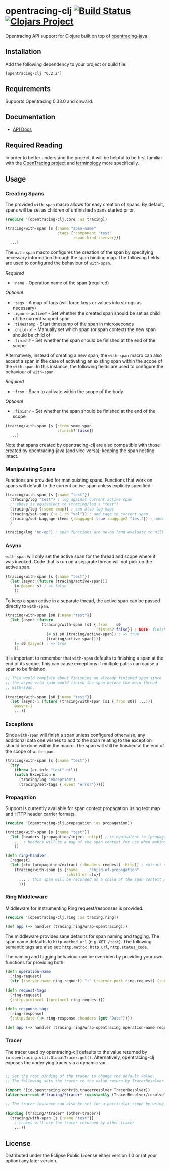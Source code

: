 # opentracing-clj [![Build Status](https://travis-ci.org/alvinfrancis/opentracing-clj.svg?branch=master)](https://travis-ci.org/alvinfrancis/opentracing-clj) [![Clojars Project](https://img.shields.io/clojars/v/opentracing-clj.svg)](https://clojars.org/opentracing-clj)
Opentracing API support for Clojure built on top of
[opentracing-java](https://github.com/opentracing/opentracing-java).

## Installation

Add the following dependency to your project or build file:

```
[opentracing-clj "0.2.2"]
```

## Requirements

Supports Opentracing 0.33.0 and onward.

## Documentation

- [API Docs](http://alvinfrancis.github.io/opentracing-clj)

## Required Reading

In order to better understand the project, it will be helpful to be
first familiar with the [OpenTracing project](http://opentracing.io)
and [terminology](http://opentracing.io/documentation/pages/spec.html)
more specifically.

## Usage

### Creating Spans

The provided `with-span` macro allows for easy creation of spans.  By
default, spans will be set as children of unfinished spans started
prior.

``` clojure
(require '[opentracing-clj.core :as tracing])

(tracing/with-span [s {:name "span-name"
                       :tags {:component "test"
                              :span.kind :server}}]
  ...)
```

The `with-span` macro configures the creation of the span by
specifying necessary information through the span binding map.  The
following fields are used to configured the behaviour of `with-span`.

*Required*
- `:name` - Operation name of the span (required)

*Optional*
- `:tags` - A map of tags (will force keys or values into strings as necessary)
- `:ignore-active?` - Set whether the created span should be set as child of the current scoped span
- `:timestamp` - Start timestamp of the span in microseconds
- `:child-of` - Manually set which span (or span context) the new span should be child of
- `:finish?` - Set whether the span should be finished at the end of the scope

Alternatively, instead of creating a new span, the `with-span` macro
can also accept a span in the case of activating an existing span
within the scope of the `with-span`.  In this instance, the following
fields are used to configure the behaviour of `with-span`.

*Required*
- `:from` - Span to activate within the scope of the body

*Optional*
- `:finish?` - Set whether the span should be finished at the end of the scope

``` clojure
(tracing/with-span [s {:from some-span
                       :finish? false}]
  ...)
```

Note that spans created by opentracing-clj are also compatible with
those created by opentracing-java (and vice versa); keeping the span
nesting intact.

### Manipulating Spans

Functions are provided for manipulating spans.  Functions that work on
spans will default to the current active span unless explicity
specified.

``` clojure
(tracing/with-span [s {:name "test"}]
  (tracing/log "test") ; log against current active span
  ;; above is equivalent to (tracing/log s "test")
  (tracing/log {:some :map}) ; can also log maps
  (tracing/set-tags {:a 1 :b "val"}) ; add tags to current span
  (tracing/set-baggage-items {:baggage1 true :baggage2 "test"}) ; adds baggage to span for propagation across contexts
  )

(tracing/log "no-op") ; span functions are no-op (and evaluate to nil) if there is no active span
```

### Async

`with-span` will only set the active span for the thread and scope
where it was invoked.  Code that is run on a separate thread will not
pick up the active span.

``` clojure
(tracing/with-span [s {:name "test"}]
  (let [async (future (tracing/active-span))]
    (= @async s) ; => false
    ))
```

To keep a span active in a separate thread, the active span can be
passed directly to `with-span`.

``` clojure
(tracing/with-span [s0 {:name "test"}]
  (let [async (future
                (tracing/with-span [s1 {:from    s0
                                        :finish? false}] ; NOTE: finish? is set to false to prevent early finishing of the span
                  (= s1 s0 (tracing/active-span)) ; => true
                  (tracing/active-span)))]
    (= s0 @async) ; => true
    ))
```

It is important to remember that `with-span` defaults to finishing a
span at the end of its scope.  This can cause exceptions if multiple
paths can cause a span to be finished.

``` clojure
;; This would complain about finishing an already finished span since
;; the async with-span would finish the span before the main thread
;; with-span.

(tracing/with-span [s0 {:name "test"}]
  (let [async-1 (future (tracing/with-span [s1 {:from s0}] ...))]
    @async-1
    ...))
```

### Exceptions

Since `with-span` will finish a span unless configured otherwise, any
additional data one wishes to add to the span relating to the exception
should be done within the macro.  The span will still be finished at
the end of the scope of `with-span`.

``` clojure
(tracing/with-span [s {:name "test"}]
  (try
    (throw (ex-info "test" nil))
    (catch Exception e
      (tracing/log "exception")
      (tracing/set-tags {:event "error"}))))
```

### Propagation

Support is currently available for span context propagation using text
map and HTTP header carrier formats.

``` clojure
(require '[opentracing-clj.propagation :as propagation])

(tracing/with-span [s {:name "test"}]
  (let [headers (propagation/inject :http)] ; is equivalent to (propagation/inject (tracing/context s) :http)
    ... ; headers will be a map of the span context for use when making an HTTP call
    ))

(defn ring-handler
  [request]
  (let [ctx (propagation/extract (:headers request) :http)] ; extract span context from request headers
    (tracing/with-span [s {:name     "child-of-propagation"
                           :child-of ctx}]
      ... ; this span will be recorded as a child of the span context propagated through the HTTP call to this handler
      )))
```

### Ring Middleware

Middleware for instrumenting Ring request/responses is provided.

``` clojure
(require '[opentracing-clj.ring :as tracing.ring])

(def app (-> handler (tracing.ring/wrap-opentracing)))
```

The middleware provides sane defaults for span naming and tagging.
The span name defaults to `http-method url` (e.g. `GET /test`).
The following semantic tags are also set: `http.method`, `http.url`, `http.status_code`.

The naming and tagging behaviour can be overriden by providing your
own functions for providing both.

``` clojure
(defn operation-name
  [ring-request]
  (str (:server-name ring-request) ":" (:server-port ring-request) (:uri ring-request)))

(defn request-tags
  [ring-request]
  {:http.protocol (:protocol ring-request)})

(defn response-tags
  [ring-response]
  {:http.date (-> ring-response :headers (get "Date"))})

(def app (-> handler (tracing.ring/wrap-opentracing operation-name request-tags response-tags)))
```

### Tracer

The tracer used by opentracing-clj defaults to the value returned by
`io.opentracing.util.GlobalTracer.get()`.  Alternatively,
opentracing-clj exposes the underlying tracer via a dynamic var.

``` clojure

;; Set the root binding of the tracer to change the default value.
;; The following sets the tracer to the value return by TracerResolver.

(import '[io.opentracing.contrib.tracerresolver TracerResolver])
(alter-var-root #'tracing/*tracer* (constantly (TracerResolver/resolveTracer)))

;; The tracer instance can also be set for a particular scope by using binding

(binding [tracing/*tracer* (other-tracer)]
  (tracing/with-span [s {:name "test"}]
    ; traces will use the tracer returned by other-tracer
    ...))

```

## License

Distributed under the Eclipse Public License either version 1.0 or (at
your option) any later version.
